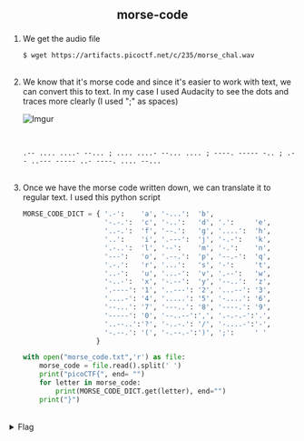 ## <p style="text-align: center;">morse-code</p>

<ol>
    <li>
    We get the audio file

    $ wget https://artifacts.picoctf.net/c/235/morse_chal.wav
</li>
<br/>
    <li>
    We know that it's morse code and since it's easier to work with text, we can convert this to text. In my case I used Audacity to see the dots and traces more clearly (I used ";" as spaces)

<br/>

![Imgur](https://imgur.com/MQSA23V)

<br/>

``.-- .... ....- --... ; .... ....- --... .... ; ----. ----- -.. ; .-- ..--- ----- ..- ----. .... --...``
</li>
<br/>
    <li>
    Once we have the morse code written down, we can translate it to regular text. I used this python script

```python
MORSE_CODE_DICT = { '.-':    'a', '-...':  'b',
                    '-.-.':  'c', '-..':   'd', '.':     'e',
                    '..-.':  'f', '--.':   'g', '....':  'h',
                    '..':    'i', '.---':  'j', '-.-':   'k',
                    '.-..':  'l', '--':    'm', '-.':    'n',
                    '---':   'o', '.--.':  'p', '--.-':  'q',
                    '.-.':   'r', '...':   's', '-':     't',
                    '..-':   'u', '...-':  'v', '.--':   'w',
                    '-..-':  'x', '-.--':  'y', '--..':  'z',
                    '.----': '1', '..---': '2', '...--': '3',
                    '....-': '4', '.....': '5', '-....': '6',
                    '--...': '7', '---..': '8', '----.': '9',
                    '-----': '0', '--..--':',', '.-.-.-':'.',
                    '..--..':'?', '-..-.': '/', '-....-':'-',
                    '-.--.': '(', '-.--.-':')', ';':     ' '
                  }

with open("morse_code.txt",'r') as file:
    morse_code = file.read().split(' ')
    print("picoCTF{", end= "")
    for letter in morse_code:
        print(MORSE_CODE_DICT.get(letter), end="")
    print("}")
```
</li>
</ol>
<br/>
<details>
    <summary> Flag </summary>
    
    picoCTF{wh47_h47h_90d_w20u9h7}
</details>